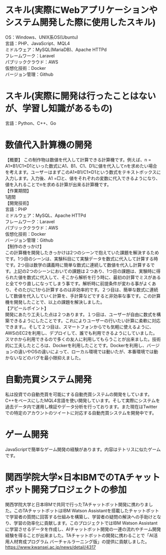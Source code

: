 # スキル(実際にWebアプリケーションやシステム開発した際に使用したスキル)
OS：Windows、UNIX系OS(Ubuntu)<br>
言語：PHP、JavaScript、MQL4<br>
ミドルウェア：MySQL(MariaDB)、Apache HTTPd <br>
フレームワーク：Laravel<br>
パブリッククラウド：AWS<br>
仮想化技術：Docker<br>
バージョン管理：Github<br>
# スキル(実際に開発は行ったことはないが、学習し知識があるもの)
言語：Python、C++、Go
# 数値代入計算機の開発
【概要】
この制作物は数値を代入して計算できる計算機です。例えば、n = A1×B1/C1×D1といった数式にA1、B1、C1、D1に値を代入してnを求めたい場合を考えます。ユーザーはまずこのA1×B1/C1×D1という数式をテキストボックスに入力します。入力後、A1 =□と、値をそれぞれの変数に代入できるようになり、値を入れることでnを求める計算が出来る計算機です。<br>
【作業期間】<br>
1週間<br>
【開発技術】<br>
言語：PHP<br>
ミドルウェア：MySQL、Apache HTTPd<br>
フレームワーク：Laravel<br>
パブリッククラウド：AWS<br>
仮想化技術：Docker<br>
バージョン管理：Github<br>
【制作のきっかけ】<br>
この計算機を開発したきっかけは2つのシーンで抱えていた課題を解決するためです。1つ目のシーンは、実験科目にて実験データを数式に代入して計算する時です。2つ目は数学の講義時に簡単な数式に連続して数値を代入し計算するです。上記の2つのシーンにおいての課題は２つあり、1つ目の課題は、実験時に得られた値を数式に代入して、そこから解析を行う時に、最初の計算でミスがあると全てやり直しになってしまう事です。解析時に前提条件が変わる事がよくあり、そのたびに1から計算するのは非効率的です。２つ目は、簡単な数式に連続して数値を代入していく計算を、手計算などですると非効率な事です。この計算機を開発したことで、以上の課題を解決しました。<br>
【アピールポイント】<br>
開発にあたり工夫した点は２つあります。１つ目は、ユーザーが自由に数式を構築できるようにしたことです。これによりユーザーの行いたい計算に柔軟に対応できます。。そして２つ目は、スマートフォンからでも気軽に使えるように、AWSのEC2を利用し、デプロイして、誰でも利用できるようにしていました。スマホから利用できるので多くの友人に利用してもらうことが出来ました。技術的に工夫したところは、Dockerを利用したことです。Dockerを利用し、バージョンの違いやOSの違いによって、ローカル環境では動いたが、本番環境では動かないなどのバグを最小限抑えました。

# 自動売買システム開発
私は投資での自動売買を可能にする自動売買システムの開発をしています。C++をベースにしたMQL4言語を使い開発しています。そして実際にシステムを過去データ内で運用し検証やデータ分析を行っております。また現在はTwitterでの特定のアカウントのツイートに対応する自動売買システムを開発中です。

# ゲーム開発
JavaScriptで簡単なゲーム開発の経験があります。内容はテトリスに似たゲームです。
# 関西学院大学×日本IBMでのTAチャットボット開発プロジェクトの参加
関西学院大学と日本IBMで共同で行ったTAチャットボット開発に携わりました。このTAチャットボットはIBM Watson Assistantを搭載したチャットボットで学習者の質問に回答する仕組みを構築し、学習者の疑問の解決への手助けとなり、学習の効率化に貢献します。このプロジェクトではIBM Watson Assistantに学習させるデータを作成し、AIチャットボット開発の一連の流れやチーム開発経験を得ることが出来ました。TAチャットボットの開発に携わることで「AI活用人材育成プログラム バーチャルラーニング版」の提供に貢献しました。
https://www.kwansei.ac.jp/news/detail/4317
